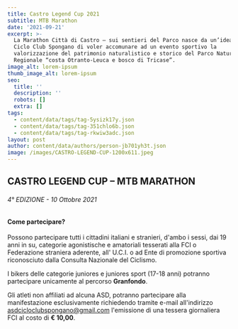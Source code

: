```yaml
---
title: Castro Legend Cup 2021
subtitle: MTB Marathon
date: '2021-09-21'
excerpt: >-
  La Marathon Città di Castro – sui sentieri del Parco nasce da un’idea del
  Ciclo Club Spongano di voler accomunare ad un evento sportivo la
  valorizzazione del patrimonio naturalistico e storico del Parco Naturale
  Regionale “costa Otranto-Leuca e bosco di Tricase”.
image_alt: lorem-ipsum
thumb_image_alt: lorem-ipsum
seo:
  title: ''
  description: ''
  robots: []
  extra: []
tags:
  - content/data/tags/tag-5ysizk17y.json
  - content/data/tags/tag-351chlo6b.json
  - content/data/tags/tag-rkwiw3adc.json
layout: post
author: content/data/authors/person-jb701yh3t.json
image: /images/CASTRO-LEGEND-CUP-1200x611.jpeg
---
```

## CASTRO LEGEND CUP – MTB MARATHON

###### 4° EDIZIONE - 10 Ottobre 2021

#### Come partecipare?

Possono partecipare tutti i cittadini italiani e stranieri, d'ambo i sessi, dai 19 anni in su, categorie agonistische e amatoriali tesserati alla FCI o Federazione straniera aderente, all' U.C.I. o ad Ente di promozione sportiva riconosciuto dalla Consulta Nazionale del Ciclismo.

I bikers delle categorie juniores e juniores sport (17-18 anni) potranno partecipare unicamente al percorso **Granfondo**.

Gli atleti non affiliati ad alcuna ASD, potranno partecipare alla manifestazione esclusivamente richiedendo tramite e-mail all'indirizzo asdcicloclubspongano@gmail.com l'emissione di una tessera giornaliera FCI al costo di **€ 10,00**.

